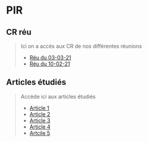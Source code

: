 # PIR

## CR réu

> Ici on a accès aux CR de nos différentes réunions
> - [Réu du 03-03-21](/CR_reu/210303.md)
> - [Réu du 10-02-21](/CR_reu/210210.md)

## Articles étudiés

> Accède ici aux articles étudiés
> - [Article 1](/articles/article1/README.md)
> - [Article 2](/articles/article2/README.md)
> - [Article 3](/articles/article3/README.md)
> - [Article 4](/articles/article4/README.md) 
> - [Artcile 5](/articles/article5/README.md)


